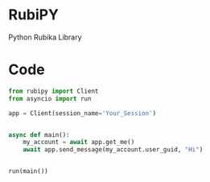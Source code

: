 # RubiPY
Python Rubika Library

# Code

```python
from rubipy import Client
from asyncio import run

app = Client(session_name='Your_Session')


async def main():
    my_account = await app.get_me()
    await app.send_message(my_account.user_guid, "Hi")


run(main())
```
